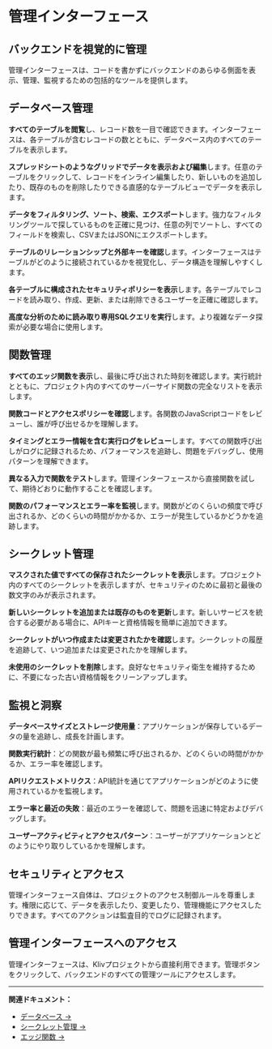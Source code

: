 # 管理インターフェース

## バックエンドを視覚的に管理

管理インターフェースは、コードを書かずにバックエンドのあらゆる側面を表示、管理、監視するための包括的なツールを提供します。

## データベース管理

**すべてのテーブルを閲覧**し、レコード数を一目で確認できます。インターフェースは、各テーブルが含むレコードの数とともに、データベース内のすべてのテーブルを表示します。

**スプレッドシートのようなグリッドでデータを表示および編集**します。任意のテーブルをクリックして、レコードをインライン編集したり、新しいものを追加したり、既存のものを削除したりできる直感的なテーブルビューでデータを表示します。

**データをフィルタリング、ソート、検索、エクスポート**します。強力なフィルタリングツールで探しているものを正確に見つけ、任意の列でソートし、すべてのフィールドを検索し、CSVまたはJSONにエクスポートします。

**テーブルのリレーションシップと外部キーを確認**します。インターフェースはテーブルがどのように接続されているかを視覚化し、データ構造を理解しやすくします。

**各テーブルに構成されたセキュリティポリシーを表示**します。各テーブルでレコードを読み取り、作成、更新、または削除できるユーザーを正確に確認します。

**高度な分析のために読み取り専用SQLクエリを実行**します。より複雑なデータ探索が必要な場合に使用します。

## 関数管理

**すべてのエッジ関数を表示**し、最後に呼び出された時刻を確認します。実行統計とともに、プロジェクト内のすべてのサーバーサイド関数の完全なリストを表示します。

**関数コードとアクセスポリシーを確認**します。各関数のJavaScriptコードをレビューし、誰が呼び出せるかを理解します。

**タイミングとエラー情報を含む実行ログをレビュー**します。すべての関数呼び出しがログに記録されるため、パフォーマンスを追跡し、問題をデバッグし、使用パターンを理解できます。

**異なる入力で関数をテスト**します。管理インターフェースから直接関数を試して、期待どおりに動作することを確認します。

**関数のパフォーマンスとエラー率を監視**します。関数がどのくらいの頻度で呼び出されるか、どのくらいの時間がかかるか、エラーが発生しているかどうかを追跡します。

## シークレット管理

**マスクされた値ですべての保存されたシークレットを表示**します。プロジェクト内のすべてのシークレットを表示しますが、セキュリティのために最初と最後の数文字のみが表示されます。

**新しいシークレットを追加または既存のものを更新**します。新しいサービスを統合する必要がある場合に、APIキーと資格情報を簡単に追加できます。

**シークレットがいつ作成または変更されたかを確認**します。シークレットの履歴を追跡して、いつ追加または変更されたかを理解します。

**未使用のシークレットを削除**します。良好なセキュリティ衛生を維持するために、不要になった古い資格情報をクリーンアップします。

## 監視と洞察

**データベースサイズとストレージ使用量**：アプリケーションが保存しているデータの量を追跡し、成長を計画します。

**関数実行統計**：どの関数が最も頻繁に呼び出されるか、どのくらいの時間がかかるか、エラー率を確認します。

**APIリクエストメトリクス**：API統計を通じてアプリケーションがどのように使用されているかを監視します。

**エラー率と最近の失敗**：最近のエラーを確認して、問題を迅速に特定およびデバッグします。

**ユーザーアクティビティとアクセスパターン**：ユーザーがアプリケーションとどのようにやり取りしているかを理解します。

## セキュリティとアクセス

管理インターフェース自体は、プロジェクトのアクセス制御ルールを尊重します。権限に応じて、データを表示したり、変更したり、管理機能にアクセスしたりできます。すべてのアクションは監査目的でログに記録されます。

## 管理インターフェースへのアクセス

管理インターフェースは、Klivプロジェクトから直接利用できます。管理ボタンをクリックして、バックエンドのすべての管理ツールにアクセスします。

---

**関連ドキュメント：**
- [データベース →](/ja/cloud/database)
- [シークレット管理 →](/ja/cloud/secrets)
- [エッジ関数 →](/ja/cloud/functions)
